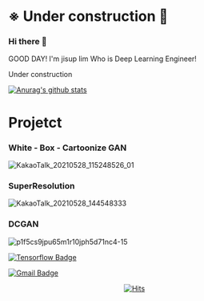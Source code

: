 # ※ Under construction 🚧
 


### Hi there 👋
GOOD DAY!  I'm jisup lim Who is Deep Learning Engineer!



Under construction


<!--
**G-sup/G-sup** is a ✨ _special_ ✨ repository because its `README.md` (this file) appears on your GitHub profile.

Here are some ideas to get you started:

- 🔭 I’m currently working on ...
- 🌱 I’m currently learning ...
- 👯 I’m looking to collaborate on ...
- 🤔 I’m looking for help with ...
- 💬 Ask me about ...
- 📫 How to reach me: ...
- 😄 Pronouns: ...
- ⚡ Fun fact: ...
-->




  [![Anurag's github stats](https://github-readme-stats.vercel.app/api?username=G-sup)](https://github.com/anuraghazra/github-readme-stats)



# Projetct

### White - Box - Cartoonize GAN
![KakaoTalk_20210528_115248526_01](https://user-images.githubusercontent.com/76672819/119936392-10209c80-bfc4-11eb-9f51-54b88fa71098.gif)

### SuperResolution
![KakaoTalk_20210528_144548333](https://user-images.githubusercontent.com/76672819/119936368-05fe9e00-bfc4-11eb-9a92-1735e792db69.gif)

### DCGAN
![p1f5cs9jpu65m1r10jph5d71nc4-15](https://user-images.githubusercontent.com/76672819/117760403-87360100-b260-11eb-9ac3-81d78bd3a2b4.jpg)


[![Tensorflow Badge](http://img.shields.io/badge/TensorFlow-FF6F00?style=flat-square&logo=Tensorflow&logoColor=white)](https://api.accredible.com/v1/frontend/credential_website_embed_image/certificate/30937809)

[![Gmail Badge](https://img.shields.io/badge/Gmail-d14836?style=flat-square&logo=Gmail&logoColor=white&link=mailto:jisup1994@gmail.com)](mailto:jisup1994@gmail.com)




<div align=center>  
  
[![Hits](https://hits.seeyoufarm.com/api/count/incr/badge.svg?url=https%3A%2F%2Fgithub.com%2FG-sup&count_bg=%2379C83D&title_bg=%23555555&icon=&icon_color=%23E7E7E7&title=hits&edge_flat=false)](https://hits.seeyoufarm.com)

</div>

